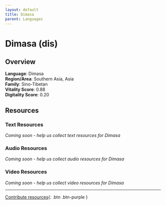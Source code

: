 ```yaml
---
layout: default
title: Dimasa
parent: Languages
---
```


# Dimasa (dis)

## Overview

**Language**: Dimasa  
**Region/Area**: Southern Asia, Asia  
**Family**: Sino-Tibetan  
**Vitality Score**: 0.88  
**Digitality Score**: 0.20  

## Resources

### Text Resources
*Coming soon - help us collect text resources for Dimasa*

### Audio Resources
*Coming soon - help us collect audio resources for Dimasa*

### Video Resources
*Coming soon - help us collect video resources for Dimasa*

---

[Contribute resources](https://fairtrain.github.io/){: .btn .btn-purple }
